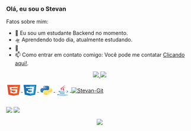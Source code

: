 ### Olá, eu sou o Stevan

Fatos sobre mim:

- 🎤 Eu sou um estudante Backend no momento.
- 🛸 Aprendendo todo dia, atualmente estudando.
- 🌋 
- 📫 Como entrar em contato comigo: Você pode me contatar [Clicando aqui!](https://www.linkedin.com/in/stevan-gomes-186a52202/).

 <div align = "center">
  <a href="https://github.com/Stevangomes1">
  <img height="180em" src="https://github-readme-stats.vercel.app/api?username=Stevangomes1&show_icons=true&theme=highcontrast&include_all_commits=true&count_private=true"/>
  <img height="180em" src="https://github-readme-stats.vercel.app/api/top-langs/?username=Stevangomes1&layout=compact&langs_count=7&theme=highcontrast"/>
</div>

<div style="display: inline_block"><br>
  <img align="center" alt="Stevan-HTML" height="30" width="40" src="https://raw.githubusercontent.com/devicons/devicon/master/icons/html5/html5-original.svg">
  <img align="center" alt="Stevan-CSS" height="30" width="40" src="https://raw.githubusercontent.com/devicons/devicon/master/icons/css3/css3-original.svg">
  <img align="center" alt="Stevan-Python" height="30" width="40" src="https://raw.githubusercontent.com/devicons/devicon/master/icons/python/python-original.svg">
  <img align="center" alt="Stevan-Java" height="30" width="40" src = "https://raw.githubusercontent.com/devicons/devicon/master/icons/java/java-original.svg">
  <img align="center" alt="Stevan-Git" height="30" width="40" src = "[https://raw.githubusercontent.com/devicons/devicon/master/icons/java/java-original.svg](https://img.icons8.com/?size=50&id=12599&format=png)">
</div>  
 
##
  
<div>
  <a href = "mailto:stevangomes123@gmail.com"><img src="https://img.shields.io/badge/-Gmail-%23333?style=for-the-badge&logo=gmail&logoColor=white" target="_blank"></a>
  <a href="https://www.linkedin.com/in/stevan-gomes-186a52202/" target="_blank"><img src="https://img.shields.io/badge/-LinkedIn-%230077B5?style=for-the-badge&logo=linkedin&logoColor=white" target="_blank"></a> 
</div>  

 
 <p align = "center">
 <img height="285em" src="https://activity-graph.herokuapp.com/graph?username=Stevangomes1&theme=xcode">
</p> 
